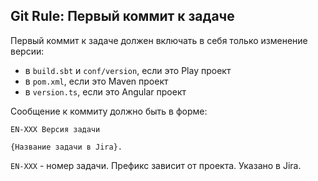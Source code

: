 ## Git Rule: Первый коммит к задаче



Первый коммит к задаче должен включать в себя только изменение версии:

- в `build.sbt` и `conf/version`, если это Play проект
- в `pom.xml`, если это Maven проект
- в `version.ts`, если это Angular проект

Сообщение к коммиту должно быть в форме:

```
EN-XXX Версия задачи

{Название задачи в Jira}.
```

`EN-XXX` - номер задачи. Префикс зависит от проекта. Указано в Jira.

